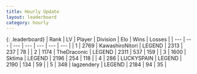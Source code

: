 ```yaml
---
title: Hourly Update
layout: leaderboard
category: hourly
---
```


{: .leaderboard}
| Rank | LV | Player | Division | Elo | Wins | Losses |
| --- | --- | --- | --- | --- | --- | --- |
| <span data-change="0">1</span> | 2769 | <span title="ID: 164871">KawashiroNitori</span> | LEGEND | <span data-change="0">2313</span> | <span data-change="0">237</span> | <span data-change="0">78</span> |
| <span data-change="0">2</span> | 1174 | <span title="ID: 544310">TheDraconic</span> | LEGEND | <span data-change="2">2311</span> | <span data-change="1">537</span> | <span data-change="0">159</span> |
| <span data-change="0">3</span> | 1600 | <span title="ID: 353063">Sktima</span> | LEGEND | <span data-change="0">2196</span> | <span data-change="0">254</span> | <span data-change="0">118</span> |
| <span data-change="0">4</span> | 286 | <span title="ID: 623829">LUCKYSPAIN</span> | LEGEND | <span data-change="0">2190</span> | <span data-change="0">134</span> | <span data-change="0">59</span> |
| <span data-change="0">5</span> | 348 | <span title="ID: 628282">lagzendery</span> | LEGEND | <span data-change="0">2184</span> | <span data-change="0">94</span> | <span data-change="0">35</span> |